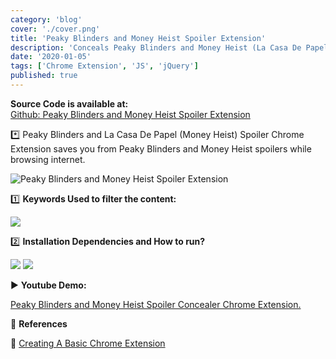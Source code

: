 ```yaml
---
category: 'blog'
cover: './cover.png'
title: 'Peaky Blinders and Money Heist Spoiler Extension'
description: 'Conceals Peaky Blinders and Money Heist (La Casa De Papel) Spoilers.'
date: '2020-01-05'
tags: ['Chrome Extension', 'JS', 'jQuery']
published: true
---
```


**Source Code is available at:**<br>
[Github: Peaky Blinders and Money Heist Spoiler Extension](https://github.com/Junth/Peaky-Blinders-and-Money-Heist-Spoiler-Extension)

\*️⃣ Peaky Blinders and La Casa De Papel (Money Heist) Spoiler Chrome Extension saves you from Peaky Blinders and Money Heist spoilers while browsing internet.

![Peaky Blinders and Money Heist Spoiler Extension](https://i.imgur.com/6JcaOvR.png)

1️⃣ **Keywords Used to filter the content:**

![](https://i.imgur.com/a8qJKzx.png)

2️⃣ **Installation Dependencies and How to run?**

![](https://i.imgur.com/K1HyhG6.png)
![](https://i.imgur.com/tclgwU0.png)

▶️ **Youtube Demo:**

[Peaky Blinders and Money Heist Spoiler Concealer Chrome Extension.](https://www.youtube.com/watch?v=Tl_2dK9jfvU)

👀 **References**

📝 [Creating A Basic Chrome Extension](https://www.thepolyglotdeveloper.com/2018/09/creating-basic-chrome-extension/)
